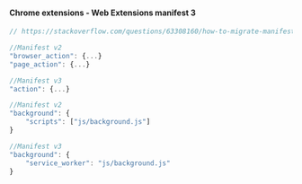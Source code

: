#### Chrome extensions - Web Extensions manifest 3
    
```js
// https://stackoverflow.com/questions/63308160/how-to-migrate-manifest-version-2-to-v3-for-chrome-extension

//Manifest v2
"browser_action": {...}
"page_action": {...}

//Manifest v3
"action": {...}

//Manifest v2
"background": {
    "scripts": ["js/background.js"]
}

//Manifest v3
"background": {
    "service_worker": "js/background.js"
}
```
